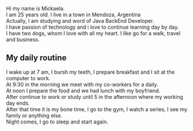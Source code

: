 Hi my name is Mickaela.  
I am 25 years old. I live in a town in Mendoza, Argentina  
Actually, I am studying and word of Java BackEnd Developer.  
I have passion of technology and i love to continue learning day by day.  
I have two dogs, whom I love with all my heart.
I like go for a walk, travel and business.

## My daily routine

I wake up at 7 am, I bursh my teeth, I prepare breakfast and I sit at the computer to work.   
At 9:30 in the morning we meet with my co-workers for a daily.   
At noon I prepare the food and we had lunch with my boyfriend.  
After continue to work or study until 5 in the afternoon where my working day ends.  
After that time it is my bone time, I go to the gym, I watch a series, I see my family or anything else.  
Night comes, I go to sleep and start again.  